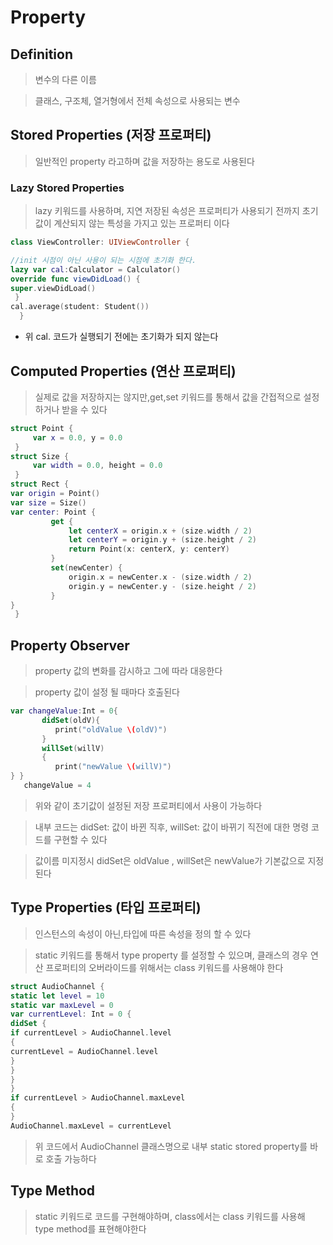 # Property

## Definition
> 변수의 다른 이름

> 클래스, 구조체, 열거형에서 전체 속성으로 사용되는 변수

## Stored Properties (저장 프로퍼티)

> 일반적인 property 라고하며 값을 저장하는 용도로 사용된다

### Lazy Stored Properties

> lazy 키워드를 사용하며, 지연 저장된 속성은 프로퍼티가 사용되기 전까지 초기값이 계산되지 않는 특성을 가지고 있는 프로퍼티 이다

~~~swift
class ViewController: UIViewController {//init 시점이 아닌 사용이 되는 시점에 초기화 한다.lazy var cal:Calculator = Calculator()override func viewDidLoad() {super.viewDidLoad()
 }
cal.average(student: Student())
  }
~~~

* 위 cal. 코드가 실행되기 전에는 초기화가 되지 않는다

## Computed Properties (연산 프로퍼티)

> 실제로 값을 저장하지는 않지만,get,set 키워드를 통해서 값을 간접적으로 설정하거나 받을 수 있다

~~~swift
struct Point {
     var x = 0.0, y = 0.0
 }
struct Size {
     var width = 0.0, height = 0.0
 }
struct Rect {
var origin = Point() 
var size = Size() 
var center: Point {
         get {
             let centerX = origin.x + (size.width / 2)
             let centerY = origin.y + (size.height / 2)
             return Point(x: centerX, y: centerY)
         }
         set(newCenter) {
             origin.x = newCenter.x - (size.width / 2)
             origin.y = newCenter.y - (size.height / 2)
         }
}
 }
~~~

## Property Observer

> property 값의 변화를 감시하고 그에 따라 대응한다

> property 값이 설정 될 때마다 호출된다

~~~swift
var changeValue:Int = 0{
       didSet(oldV){
          print("oldValue \(oldV)")
       }
       willSet(willV)
       {
          print("newValue \(willV)")
} }
   changeValue = 4
~~~

> 위와 같이 초기값이 설정된 저장 프로퍼티에서 사용이 가능하다

> 내부 코드는 didSet: 값이 바뀐 직후, willSet: 값이 바뀌기 직전에 대한 명령 코드를 구현할 수 있다

> 값이름 미지정시 didSet은 oldValue , willSet은 newValue가 기본값으로 지정된다

## Type Properties (타입 프로퍼티) 

> 인스턴스의 속성이 아닌,타입에 따른 속성을 정의 할 수 있다

> static 키워드를 통해서 type property 를 설정할 수 있으며, 클래스의 경우 연산 프로퍼티의 오버라이드를 위해서는 class 키워드를 사용해야 한다

```swift
struct AudioChannel {static let level = 10static var maxLevel = 0var currentLevel: Int = 0 {didSet {if currentLevel > AudioChannel.level{currentLevel = AudioChannel.level}
}
}
}if currentLevel > AudioChannel.maxLevel{}
AudioChannel.maxLevel = currentLevel
```

> 위 코드에서 AudioChannel 클래스명으로 내부 static stored property를 바로 호출 가능하다

## Type Method

> static 키워드로 코드를 구현해야하며, class에서는 class 키워드를 사용해 type method를 표현해야한다

